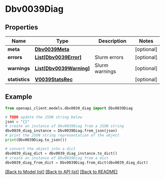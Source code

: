 # Dbv0039Diag


## Properties

Name | Type | Description | Notes
------------ | ------------- | ------------- | -------------
**meta** | [**Dbv0039Meta**](Dbv0039Meta.md) |  | [optional] 
**errors** | [**List[Dbv0039Error]**](Dbv0039Error.md) | Slurm errors | [optional] 
**warnings** | [**List[Dbv0039Warning]**](Dbv0039Warning.md) | Slurm warnings | [optional] 
**statistics** | [**V0039StatsRec**](V0039StatsRec.md) |  | [optional] 

## Example

```python
from openapi_client.models.dbv0039_diag import Dbv0039Diag

# TODO update the JSON string below
json = "{}"
# create an instance of Dbv0039Diag from a JSON string
dbv0039_diag_instance = Dbv0039Diag.from_json(json)
# print the JSON string representation of the object
print(Dbv0039Diag.to_json())

# convert the object into a dict
dbv0039_diag_dict = dbv0039_diag_instance.to_dict()
# create an instance of Dbv0039Diag from a dict
dbv0039_diag_from_dict = Dbv0039Diag.from_dict(dbv0039_diag_dict)
```
[[Back to Model list]](../README.md#documentation-for-models) [[Back to API list]](../README.md#documentation-for-api-endpoints) [[Back to README]](../README.md)


